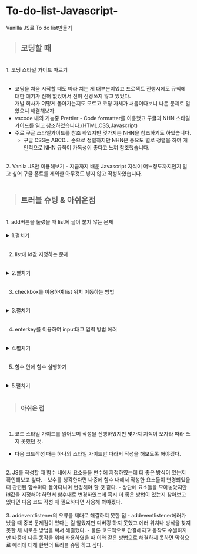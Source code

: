 # To-do-list-Javascript-
Vanilla JS로 To do list만들기
<br>
>## 코딩할 때
<br>
1. 코딩 스타일 가이드 따르기<br>
<br>

- 코딩을 처음 시작할 때도 따라 치는 게 대부분이었고 프로젝트 진행시에도 규칙에 대한 얘기가 전혀 없었어서 전혀 신경쓰지 않고 있었다.<br>
  개발 회사가 어떻게 돌아가는지도 모르고 코딩 자체가 처음이다보니 나온 문제로 알았으니 해결해보자.
- vscode 내의 기능중 Prettier - Code formatter를 이용했고 구글과 NHN 스타일가이드를 읽고 참조하였습니다.(HTML,CSS,Javascript)
- 주로 구글 스타일가이드를 참조 하였지만 몇가지는 NHN을 참조하기도 하였습니다.
  - 구글 CSS는 ABCD... 순으로 정렬하지만 NHN은 중요도 별로 정렬을 하여 개인적으로 NHN 규칙이 가독성이 좋다고 느껴 참조했습니다.
<br>
2. Vanila JS만 이용해보기
- 지금까지 배운 Javascript 지식이 어느정도까지인지 알고 싶어 구글 폰트를 제외한 아무것도 넣지 않고 작성하였습니다.<br>
<br>

>## 트러블 슈팅 & 아쉬운점
<br>
1. add버튼을 눌렀을 때 list에 글이 붙지 않는 문제<br>
<br>

<details>
<summary style="cursor : pointer;">1.펼치기</summary>

- jQuery를 이용할 땐 html에 들어갈 요소들을 모두 적은 뒤 append를 이용하여 붙이고 싶은 요소에 넣기만 하면 간단하게 붙었는데 순수 JS로 하려하니 어떤 방법인지 몰라 여러가지를 테스트 해보았습니다.
- appendChild()를 사용 -> 노드 에러로 다른 걸 찾아봤는데 함수형인데 필요한 요소들을 제대로 적지 않아 생긴 오류였다.
- 최종적으로 insertAdjacentHTML() 를 사용 -> 위치매개변수를 사용하는 것이 마음에 들어 사용했는데 beforeend를 이용해 마지막 자식 바로 뒤에 요소를 배치하는 것으로 원하는 동작을 마무리 할 수 있었습니다.
</details>
<br>

2. list에 id값 지정하는 문제<br>
<br>

<details>
<summary style="cursor : pointer;">2.펼치기</summary>

- list를 등록할 때 지정 id값을 주고 싶은데 프로젝트 진행시에는 백엔드에서 data값을 저장하며 id값을 지정했던 터라 프론트로 진행할 땐 어떻게 해야하는지 고민했습니다.
- 백엔드에서 했던 것처럼 들어온 순서대로 id값을 지정하는 방법을 이용
- javascript내에 0인 id값을 넣고 입력한 list가 붙을 때 현재 id값을 요소의 id에 붙여주고 id를 ++ 하는 것으로 list에 글이 쓰여질 때마다 0번부터 차례대로 id값이 주어졌습니다.
- id값을 지정함으로 각 to do list마다 edit과 delete버튼이 작동되도록 만들 수 있었습니다.

</details>
<br>

3. checkbox를 이용하여 list 위치 이동하는 방법<br>
<br>

<details>
<summary style="cursor : pointer;">3.펼치기</summary>

- 일단 방법 자체를 어떻게 할지 떠오르지 않아 구글링을 이용했습니다
- 대부분 위치 변경으로 CSS만을 이용한 변경들이 나왔고 list를 add할 때 사용했던 insertAdjacentHTML()가 생각나 관련하여 구글링 하였습니다.
- 구글링으로 insertBefore()이란 함수를 찾았고 전에 사용하지 못한 appendChild()를 이용하는 방법을 찾았습니다.
- appendChild()로 체크시 체크 된 요소를 마지막 자식요소(부모요소를 찾은 뒤 lastChild이용) 뒤로 붙이며 구성하였고 체크 해제시 insertBefore()를 이용 부모요소에서 자식요소들을 검사해 리스트의 첫번째로 다시 올라오도록 만들었습니다(insertBefore()를 이용할 땐 해당요소의 앞에 붙이기 때문에 붙일 위치의 다음 요소를 선택해야 붙는 것을 확인)

</details>
<br>

4. enterkey를 이용하여 input태그 입력 방법 에러<br>
<br>

<details>
<summary style="cursor : pointer;">4.펼치기</summary>

- 주로 쓰던 방법은 input 태그 안에 javascript를 사용하였었는데 HTML엔 HTML의 요소들만 집어 넣자 라는 생각으로 따로 구현하였는데 HTML에선 간단하게 사용된 코드가 javascript로 넘어오니 어떻게 써야 할지 몰랐습니다.
- 맨처음 enterkey()함수를 받을 때 this로 요소와 실행시킬 함수 이름을 받은뒤 this로 받은 요소에 addeventlistener를 사용 keyup과 keydown,keypress등을 이용해보며 테스트를 진행하였습니다.
- 작동이 되는 것을 확인하였지만 페이지가 첫 로드될 때 엔터키를 2번 입력해야 함수가 동작했던 점, keyup을 하면 실행 될 때마다 실행 횟수가 늘어나며 빈칸으로 입력시 설정한 alert창이 계속 뜨던 것
- list를 수정할 때 사용했던 input창에선 처음 빈칸으로 enter를 칠 땐 사용 되지만 다음 입력 때 수정 값을 입력하여 실행하면 그 다음부턴 빈칸시 수정함수가 실행되지 않는 문제
- console.log로 하나씩 찍어보며 체크 해 보니 계속 중복 실행되는 문제를 발견해서 구글링을 해봤는데 무언가를 추가하는 해결책보다 더 간단한 방법을 찾아 수정하였습니다.
- addeventlistener 자체를 삭제 그냥 if문 안에 widow.event.keycode로 조건을 걸어 사용하니 앞의 문제들이 말끔하게 해결되었으며 동작또한 아무 문제없이 해결되었습니다.<br>

</details>
<br>

5. 함수 안에 함수 실행하기<br>
<br>

<details>
<summary style="cursor : pointer;">5.펼치기</summary>

- 함수 안에 함수를 선언하고 싶은데 function(funtion())을 하기엔 그냥 눈으로만 봐도 어색해 보여서 이는 테스트 전에 미리 한번 찾아봤습니다.
- 자바스크트에서 매개변수를 함수를 사용하는 방법을 검색하여 알아낸 방법은 생각보다 간단했습니다.
- enter라는 함수에 add함수를 매개변수로 넣고 싶다면 enter(add())가 아닌 enter(add)로 함수 이름만 인수로 html에서 보낸뒤 javascript에선 매개변수를 enter(fun)으로 받았다면 함수 내에서 enter(fun) { fun()} 이런식으로 실행하면 가능했었다.
- 이를 이용해 enter라는 함수가 필요한 어떤 HTML에도 중복해서 사용 가능했습니다.

</details>
<br>

>### 아쉬운 점<br>
<br>

1. 코드 스타일 가이드를 읽어보며 작성을 진행하였지만 몇가지 지식이 모자라 따라 쓰지 못했던 것.
 - 다음 코드작성 때는 하나의 스타일 가이드만 따라서 작성을 해보도록 해야겠다.<br>
 <br>
2. JS를 작성할 때 함수 내에서 요소들을 변수에 지정하였는데 더 좋은 방식이 있는지 확인해보고 싶다.
- 보수를 생각한다면 나중에 함수 내에서 작성한 요소들이 변경되었을 때 관련된 함수마다 돌아다니며 변경해야 할 것 같다.
- 상단에 요소들을 모아놓았지만 id값을 지정해야 하면서 함수내로 변경하였는데 혹시 더 좋은 방법이 있는지 찾아보고 있다면 다음 코드 작성 때 필요하다면 사용해 봐야겠다.<br>
<br>
3. addeventlistener의 오류를 제대로 해결하지 못한 점
- addeventlistener에러가 났을 때 중복 문제점이 있다는 걸 알았지만 디버깅 하지 못했고 에러 위치나 방식을 찾지 못한 채 새로운 방법을 써서 해결했다.
- 물론 코드적으로 간결해지고 동작도 수월하지만 나중에 다른 동작을 위해 사용하였을 때 이와 같은 방법으로 해결하지 못하면 막힘으로 에러에 대해 한번더 트러블 슈팅 하고 싶다.
